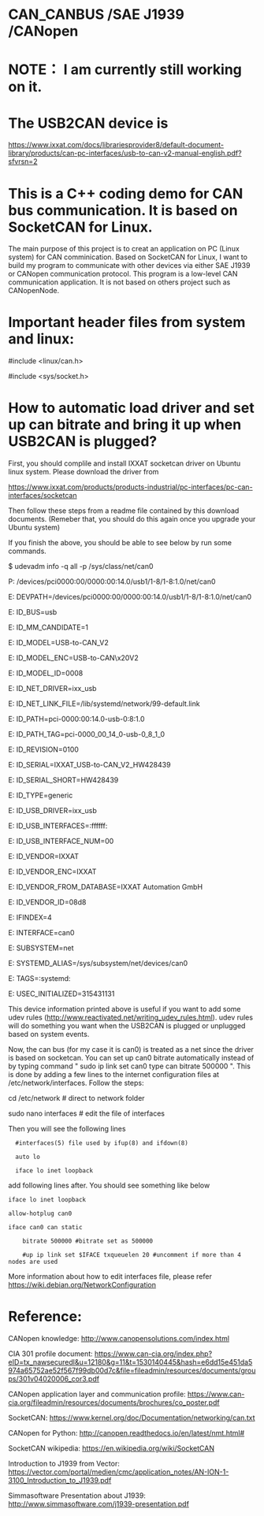 # CAN_CANBUS /SAE J1939 /CANopen
# NOTE： I am currently still working on it. 

# The USB2CAN device is 

https://www.ixxat.com/docs/librariesprovider8/default-document-library/products/can-pc-interfaces/usb-to-can-v2-manual-english.pdf?sfvrsn=2


# This is a C++ coding demo for CAN bus communication. It is based on SocketCAN for Linux.
The main purpose of this project is to creat an application on PC (Linux system) for CAN comminication. Based on SocketCAN for Linux, I want to build my program to communicate with other devices via either SAE J1939 or CANopen communication protocol. This program is a low-level CAN communication application. It is not based on others project such as CANopenNode.

# Important header files from system and linux:

#include <linux/can.h>

#include <sys/socket.h>

# How to automatic load driver and set up can bitrate and bring it up when USB2CAN is plugged?

First, you should complile and install IXXAT socketcan driver on Ubuntu linux system. Please download the driver from 

https://www.ixxat.com/products/products-industrial/pc-interfaces/pc-can-interfaces/socketcan

Then follow these steps from a readme file contained by this download documents. (Remeber that, you should do this again once you upgrade your Ubuntu system)

If you finish the above, you should be able to see below by run some commands.

$ udevadm info -q all -p /sys/class/net/can0

P: /devices/pci0000:00/0000:00:14.0/usb1/1-8/1-8:1.0/net/can0

E: DEVPATH=/devices/pci0000:00/0000:00:14.0/usb1/1-8/1-8:1.0/net/can0

E: ID_BUS=usb

E: ID_MM_CANDIDATE=1

E: ID_MODEL=USB-to-CAN_V2

E: ID_MODEL_ENC=USB-to-CAN\x20V2

E: ID_MODEL_ID=0008

E: ID_NET_DRIVER=ixx_usb

E: ID_NET_LINK_FILE=/lib/systemd/network/99-default.link

E: ID_PATH=pci-0000:00:14.0-usb-0:8:1.0

E: ID_PATH_TAG=pci-0000_00_14_0-usb-0_8_1_0

E: ID_REVISION=0100

E: ID_SERIAL=IXXAT_USB-to-CAN_V2_HW428439

E: ID_SERIAL_SHORT=HW428439

E: ID_TYPE=generic

E: ID_USB_DRIVER=ixx_usb

E: ID_USB_INTERFACES=:ffffff:

E: ID_USB_INTERFACE_NUM=00

E: ID_VENDOR=IXXAT

E: ID_VENDOR_ENC=IXXAT

E: ID_VENDOR_FROM_DATABASE=IXXAT Automation GmbH

E: ID_VENDOR_ID=08d8

E: IFINDEX=4

E: INTERFACE=can0

E: SUBSYSTEM=net

E: SYSTEMD_ALIAS=/sys/subsystem/net/devices/can0

E: TAGS=:systemd:

E: USEC_INITIALIZED=315431131

This device information printed above is useful if you want to add some udev rules (http://www.reactivated.net/writing_udev_rules.html). udev rules will do something you want when the USB2CAN is plugged or unplugged based on system events.


Now, the can bus (for my case it is can0) is treated as a net since the driver is based on socketcan. You can set up can0 bitrate automatically instead of by typing command " sudo ip link set can0 type can bitrate 500000 ". This is done by adding a few lines to the internet configuration files at /etc/network/interfaces. Follow the steps:

cd /etc/network   # direct to network folder

sudo nano interfaces  # edit the file of interfaces

Then you will see the following lines

      #interfaces(5) file used by ifup(8) and ifdown(8)

      auto lo

      iface lo inet loopback


add following lines after. You should see something like below

    iface lo inet loopback

    allow-hotplug can0

    iface can0 can static

        bitrate 500000 #bitrate set as 500000
    
        #up ip link set $IFACE txqueuelen 20 #uncomment if more than 4 nodes are used


More information about how to edit interfaces file, please refer
https://wiki.debian.org/NetworkConfiguration

# Reference:

CANopen knowledge: http://www.canopensolutions.com/index.html

CIA 301 profile document: https://www.can-cia.org/index.php?eID=tx_nawsecuredl&u=12180&g=11&t=1530140445&hash=e6dd15e451da5974a65752ae52f567f99db00d7c&file=fileadmin/resources/documents/groups/301v04020006_cor3.pdf

CANopen application layer and communication profile: https://www.can-cia.org/fileadmin/resources/documents/brochures/co_poster.pdf

SocketCAN: https://www.kernel.org/doc/Documentation/networking/can.txt

CANopen for Python: http://canopen.readthedocs.io/en/latest/nmt.html# 

SocketCAN wikipedia: https://en.wikipedia.org/wiki/SocketCAN


Introduction to J1939 from Vector: https://vector.com/portal/medien/cmc/application_notes/AN-ION-1-3100_Introduction_to_J1939.pdf

Simmasoftware Presentation about J1939: http://www.simmasoftware.com/j1939-presentation.pdf
